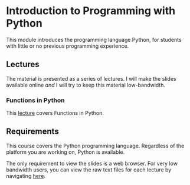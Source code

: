 # Introduction to Programming with Python

This module introduces the programming language Python, for students with little 
or no previous programming experience.


## Lectures

The material is presented as a series of lectures.
I will make the slides available online *and* I will try to keep this material low-bandwidth.


### Functions in Python

This [lecture](https://uea-teaching.github.io/python-introduction/lectures/functions/) 
covers Functions in Python.


## Requirements

This course covers the Python programming language. 
Regardless of the platform you are working on, Python is available.

The only requirement to view the slides is a web browser. 
For very low bandwidth users, you can view the raw text files for each lecture
by navigating [here](https://github.com/uea-teaching/python-introduction/tree/gh-pages).
